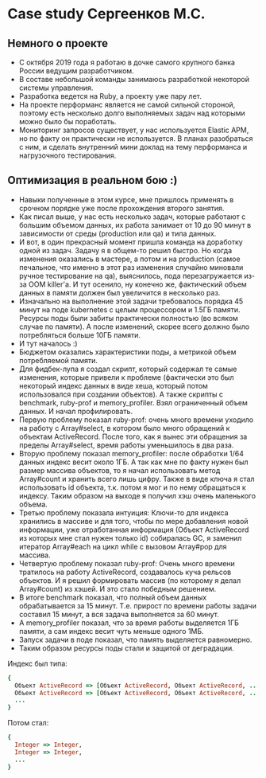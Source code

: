 # Case study Сергеенков М.С.

## Немного о проекте
- С октября 2019 года я работаю в дочке самого крупного банка России ведущим разработчиком.
- В составе небольшой команды занимаюсь разработкой некоторой системы управления.
- Разработка ведется на Ruby, а проекту уже пару лет.
- На проекте перформанс является не самой сильной стороной, поэтому есть несколько долго выполняемых задач над которыми можно было бы поработать.
- Мониторинг запросов существует, у нас используется Elastic APM, но по факту он практически не используется. В планах разобраться с ним, и сделать внутренний мини доклад на тему перформанса и нагрузочного тестирования.

## Оптимизация в реальном бою :)
- Навыки полученные в этом курсе, мне пришлось применять в срочном порядке уже после прохождения второго занятия.
- Как писал выше, у нас есть несколько задач, которые работают с большим объемом данных, их работа занимает от 10 до 90 минут в зависимости от среды (production или qa) и типа данных.
- И вот, в один прекрасный момент пришла команда на доработку одной из задач. Задачу я в общем-то решил быстро. Но когда изменения оказались в мастере, а потом и на production (самое печальное, что именно в этот раз изменения случайно миновали ручное тестирование на qa), выяснилось, пода перезагружается из-за OOM killer'a. И тут осенило, ну конечно же, фактический объем данных в памяти должен был увеличится в несколько раз.
- Изначально на выполнение этой задачи требовалось порядка 45 минут на поде kubernetes c целым процессором и 1.5ГБ памяти. Ресурсы поды были забиты практически полностью (во всяком случае по памяти). А после изменений, скорее всего должно было потребляться больше 10ГБ памяти.
- И тут началось :)
- Бюджетом оказались характеристики поды, а метрикой объем потребляемой памяти.
- Для фидбек-лупа я создал скрипт, который содержал те самые изменения, которые привели к проблеме (фактически это был некоторый индекс данных в виде хеша, который потом использовался при создании объектов). А также скрипты с benchmark, ruby-prof и memory_profiler. Взял ограниченный объем данных. И начал профилировать.
- Первую проблему показал ruby-prof: очень много времени уходило на работу с Array#select, в котором было много обращений к объектам ActiveRecord. После того, как я вынес эти обращения за пределы Array#select, время работы уменьшилось в два раза.
- Вторую проблему показал memory_profiler: после обработки 1/64 данных индекс весит около 1ГБ. А так как мне по факту нужен был размер массива объектов, то я начал использовать метод Array#count и хранить всего лишь цифру. Также в виде ключа я стал использовать id объекта, т.к. потом я мог и по нему обращаться к индексу. Таким образом на выходе я получил хэш очень маленького объема.
- Третью проблему показала интуиция: Ключи-то для индекса хранились в массиве и для того, чтобы по мере добавления новой информации, уже отработанная информация (Объект ActiveRecord из которых мне стал нужен только id) собиралась GC, я заменил итератор Array#each на цикл while c вызовом Array#pop для массива.
- Четвертую проблему показал ruby-prof: Очень много времени тратилось на работу ActiveRecord, создавалось куча рельсов объектов. И я решил формировать массив (по которому я делал Array#count) из хэшей. И это стало победным решением.
- В итоге benchmark показал, что полный объем данных обрабатывается за 15 минут. Т.е. прирост по времени работы задачи составил 15 минут, а вся задача выполняется за 60 минут.
- А memory_profiler показал, что за время работы выделяется 1ГБ памяти, а сам индекс весит чуть меньше одного 1МБ.
- Запуск задачи в поде показал, что память выделяется равномерно. 
- Таким образом ресурсы поды стали и защитой от деградации.

Индекс был типа:

```ruby
{
  Объект ActiveRecord => [Объект ActiveRecord, Объект ActiveRecord, ... ],
  Объект ActiveRecord => [Объект ActiveRecord, Объект ActiveRecord, ... ],
  ...
}
```

Потом стал:

```ruby
{
  Integer => Integer,
  Integer => Integer,
  ...
}
```
